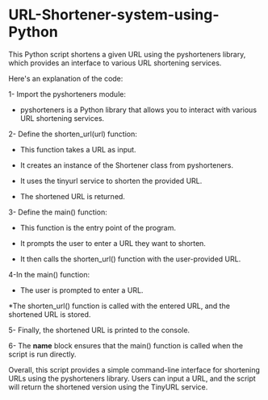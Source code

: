 # URL-Shortener-system-using-Python
This Python script shortens a given URL using the pyshorteners library, which provides an interface to various URL shortening services.



Here's an explanation of the code:

1- Import the pyshorteners module:

* pyshorteners is a Python library that allows you to interact with various URL shortening services.


2- Define the shorten_url(url) function:

* This function takes a URL as input.

* It creates an instance of the Shortener class from pyshorteners.

* It uses the tinyurl service to shorten the provided URL.

* The shortened URL is returned.


3- Define the main() function:

* This function is the entry point of the program.

* It prompts the user to enter a URL they want to shorten.

* It then calls the shorten_url() function with the user-provided URL.


4-In the main() function:

* The user is prompted to enter a URL.

*The shorten_url() function is called with the entered URL, and the shortened URL is stored.


5- Finally, the shortened URL is printed to the console.

6- The __name__ block ensures that the main() function is called when the script is run directly.

Overall, this script provides a simple command-line interface for shortening URLs using the pyshorteners library. Users can input a URL, and the script will return the shortened version using the TinyURL service.




